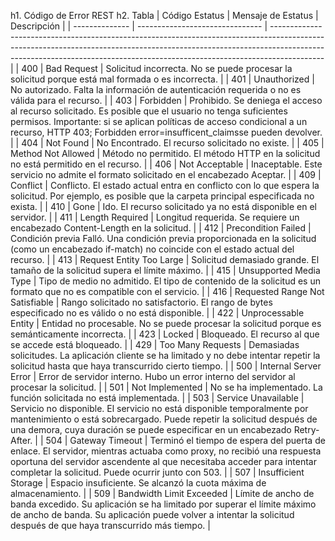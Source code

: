 h1. Código de Error REST
h2. Tabla
| Código Estatus | Mensaje de Estatus              | Descripción                                                                                                                                                                                                                                             |
| -------------- | ------------------------------- | ------------------------------------------------------------------------------------------------------------------------------------------------------------------------------------------------------------------------------------------------------- |
| 400            | Bad Request                     | Solicitud incorrecta. No se puede procesar la solicitud porque está mal formada o es incorrecta.                                                                                                                                                        |
| 401            | Unauthorized                    | No autorizado. Falta la información de autenticación requerida o no es válida para el recurso.                                                                                                                                                          |
| 403            | Forbidden                       | Prohibido. Se deniega el acceso al recurso solicitado. Es posible que el usuario no tenga suficientes permisos. Importante: si se aplican políticas de acceso condicional a un recurso, HTTP 403; Forbidden error=insufficent_claimsse pueden devolver. |
| 404            | Not Found                       | No Encontrado. El recurso solicitado no existe.                                                                                                                                                                                                         |
| 405            | Method Not Allowed              | Método no permitido. El método HTTP en la solicitud no está permitido en el recurso.                                                                                                                                                                    |
| 406            | Not Acceptable                  | Inaceptable. Este servicio no admite el formato solicitado en el encabezado Aceptar.                                                                                                                                                                    |
| 409            | Conflict                        | Conflicto. El estado actual entra en conflicto con lo que espera la solicitud. Por ejemplo, es posible que la carpeta principal especificada no exista.                                                                                                 |
| 410            | Gone                            | Ido. El recurso solicitado ya no está disponible en el servidor.                                                                                                                                                                                        |
| 411            | Length Required                 | Longitud requerida. Se requiere un encabezado Content-Length en la solicitud.                                                                                                                                                                           |
| 412            | Precondition Failed             | Condición previa Falló. Una condición previa proporcionada en la solicitud (como un encabezado if-match) no coincide con el estado actual del recurso.                                                                                                  |
| 413            | Request Entity Too Large        | Solicitud demasiado grande. El tamaño de la solicitud supera el límite máximo.                                                                                                                                                                          |
| 415            | Unsupported Media Type          | Tipo de medio no admitido. El tipo de contenido de la solicitud es un formato que no es compatible con el servicio.                                                                                                                                     |
| 416            | Requested Range Not Satisfiable | Rango solicitado no satisfactorio. El rango de bytes especificado no es válido o no está disponible.                                                                                                                                                    |
| 422            | Unprocessable Entity            | Entidad no procesable. No se puede procesar la solicitud porque es semánticamente incorrecta.                                                                                                                                                           |
| 423            | Locked                          | Bloqueado. El recurso al que se accede está bloqueado.                                                                                                                                                                                                  |
| 429            | Too Many Requests               | Demasiadas solicitudes. La aplicación cliente se ha limitado y no debe intentar repetir la solicitud hasta que haya transcurrido cierto tiempo.                                                                                                         |
| 500            | Internal Server Error           | Error de servidor interno. Hubo un error interno del servidor al procesar la solicitud.                                                                                                                                                                 |
| 501            | Not Implemented                 | No se ha implementado. La función solicitada no está implementada.                                                                                                                                                                                      |
| 503            | Service Unavailable             | Servicio no disponible. El servicio no está disponible temporalmente por mantenimiento o está sobrecargado. Puede repetir la solicitud después de una demora, cuya duración se puede especificar en un encabezado Retry-After.                          |
| 504            | Gateway Timeout                 | Terminó el tiempo de espera del puerta de enlace. El servidor, mientras actuaba como proxy, no recibió una respuesta oportuna del servidor ascendente al que necesitaba acceder para intentar completar la solicitud. Puede ocurrir junto con 503.      |
| 507            | Insufficient Storage            | Espacio insuficiente. Se alcanzó la cuota máxima de almacenamiento.                                                                                                                                                                                     |
| 509            | Bandwidth Limit Exceeded        | Límite de ancho de banda excedido. Su aplicación se ha limitado por superar el límite máximo de ancho de banda. Su aplicación puede volver a intentar la solicitud después de que haya transcurrido más tiempo.                                         |
